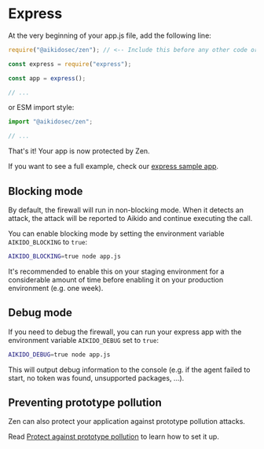 # Express

At the very beginning of your app.js file, add the following line:

```js
require("@aikidosec/zen"); // <-- Include this before any other code or imports

const express = require("express");

const app = express();

// ...
```

or ESM import style:

```js
import "@aikidosec/zen";

// ...
```

That's it! Your app is now protected by Zen.

If you want to see a full example, check our [express sample app](../sample-apps/express-mongodb).

## Blocking mode

By default, the firewall will run in non-blocking mode. When it detects an attack, the attack will be reported to Aikido and continue executing the call.

You can enable blocking mode by setting the environment variable `AIKIDO_BLOCKING` to `true`:

```sh
AIKIDO_BLOCKING=true node app.js
```

It's recommended to enable this on your staging environment for a considerable amount of time before enabling it on your production environment (e.g. one week).

## Debug mode

If you need to debug the firewall, you can run your express app with the environment variable `AIKIDO_DEBUG` set to `true`:

```sh
AIKIDO_DEBUG=true node app.js
```

This will output debug information to the console (e.g. if the agent failed to start, no token was found, unsupported packages, ...).

## Preventing prototype pollution

Zen can also protect your application against prototype pollution attacks.

Read [Protect against prototype pollution](./prototype-pollution.md) to learn how to set it up.

